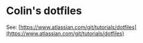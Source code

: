 # Colin's dotfiles

See: [https://www.atlassian.com/git/tutorials/dotfiles](https://www.atlassian.com/git/tutorials/dotfiles)
